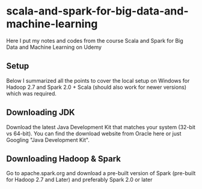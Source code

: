 # scala-and-spark-for-big-data-and-machine-learning
Here I put my notes and codes from the course Scala and Spark for Big Data and Machine Learning on Udemy


## Setup
Below I summarized all the points to cover the local setup on Windows for Hadoop 2.7 and Spark 2.0 + Scala (should also work for newer versions) which was required.

## Downloading JDK

Download the latest Java Development Kit that matches your system (32-bit vs 64-bit). You can find the download website from Oracle here or just Googling "Java Development Kit".

## Downloading Hadoop & Spark

Go to apache.spark.org and download a pre-built version of Spark (pre-built for Hadoop 2.7 and Later) and preferably Spark 2.0 or later

##
